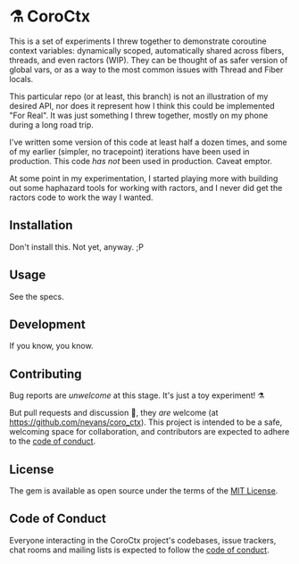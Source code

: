 # ⚗️  CoroCtx

This is a set of experiments I threw together to demonstrate coroutine context
variables: dynamically scoped, automatically shared across fibers, threads, and
even ractors (WIP).  They can be thought of as safer version of global vars, or
as a way to the most common issues with Thread and Fiber locals.

This particular repo (or at least, this branch) is not an illustration of my
desired API, nor does it represent how I think this could be implemented "For
Real".  It was just something I threw together, mostly on my phone during a long
road trip.

I've written some version of this code at least half a dozen times, and some of
my earlier (simpler, no tracepoint) iterations have been used in production.
This code *has not* been used in production.  Caveat emptor.

At some point in my experimentation, I started playing more with building out
some haphazard tools for working with ractors, and I never did get the ractors
code to work the way I wanted.

## Installation

Don't install this.  Not yet, anyway.  ;P

## Usage

See the specs.

## Development

If you know, you know.

## Contributing

Bug reports are _unwelcome_ at this stage.  It's just a toy experiment! ⚗️

But pull requests and discussion 🙂, they _are_ welcome (at
https://github.com/nevans/coro_ctx).  This project is intended to be a safe,
welcoming space for collaboration, and contributors are expected to adhere to
the [code of conduct](https://github.com/nevans/coro_ctx/blob/main/CODE_OF_CONDUCT.md).

## License

The gem is available as open source under the terms of the [MIT License](https://opensource.org/licenses/MIT).

## Code of Conduct

Everyone interacting in the CoroCtx project's codebases, issue trackers, chat
rooms and mailing lists is expected to follow the [code of
conduct](https://github.com/nevans/coro_ctx/blob/main/CODE_OF_CONDUCT.md).
